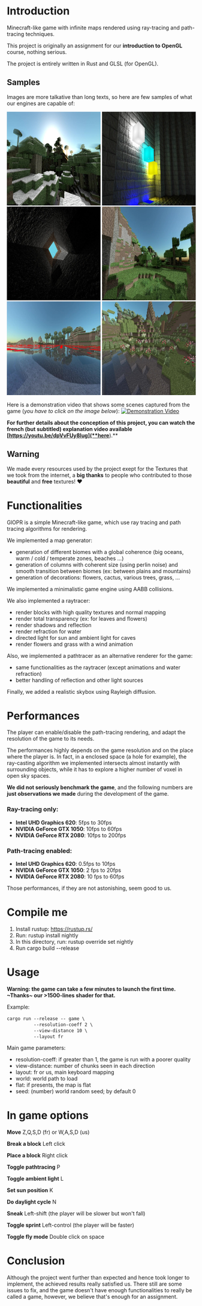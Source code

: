 # Introduction

Minecraft-like game with infinite maps rendered using ray-tracing and path-tracing techniques.

This project is originally an assignment for our **introduction to OpenGL** course, nothing serious.

The project is entirely written in Rust and GLSL (for OpenGL).


## Samples

Images are more talkative than long texts, so here are few samples of what our engines are capable of:

<img src="/data/samples/sky_sctr.jpg" width="250" height="250"> <img src="/data/samples/lights.jpg" width="250" height="250">
<img src="/data/samples/hole.jpg" width="250" height="250"> <img src="/data/samples/trees.jpg" width="250" height="250">
<img src="/data/samples/water_deformation.jpg" width="250" height="250"> <img src="/data/samples/plants.jpg" width="250" height="250">

Here is a demonstration video that shows some scenes captured from the game (*you have to click on the image below*):
[![Demonstration Video](https://img.youtube.com/vi/cHuE7GmoEc8/0.jpg)](https://www.youtube.com/watch?v=cHuE7GmoEc8 "Demonstration Video")


**For further details about the conception of this project, you can watch the french (but subtitled) explanation video available [https://youtu.be/dpVvFUy8lug](**here**).**

## Warning

We made every resources used by the project exept for the Textures that we took from the internet, a **big thanks** to people who contributed to those **beautiful** and **free** textures! :heart:

# Functionalities

GlOPR is a simple Minecraft-like game, which use ray tracing and path tracing algorithms for rendering.

We implemented a map generator:
* generation of different biomes with a global coherence (big oceans, warm / cold / temperate zones, beaches ...)
* generation of columns with coherent size (using perlin noise) and smooth transition between biomes (ex: between plains and mountains)
* generation of decorations: flowers, cactus, various trees, grass, ...

We implemented a minimalistic game engine using AABB collisions.

We also implemented a raytracer:
* render blocks with high quality textures and normal mapping
* render total transparency (ex: for leaves and flowers)
* render shadows and reflection
* render refraction for water
* directed light for sun and ambient light for caves
* render flowers and grass with a wind animation

Also, we implemented a pathtracer as an alternative renderer for the game:
* same functionalities as the raytracer (except animations and water refraction)
* better handling of reflection and other light sources

Finally, we added a realistic skybox using Rayleigh diffusion.


# Performances
The player can enable/disable the path-tracing rendering, and adapt the resolution of the game to its needs.

The performances highly depends on the game resolution and on the place where the player is. In fact, in a enclosed space (a hole for example), the ray-casting algorithm we implemented intersects almost instantly with surrounding objects, while it has to explore a higher number of voxel in open sky spaces.

**We did not seriously benchmark the game**, and the following numbers are **just observations we made** during the development of the game.

### Ray-tracing only:

- **Intel UHD Graphics 620**:   5fps to  30fps
- **NVIDIA GeForce GTX 1050**: 10fps to  60fps
- **NVIDIA GeForce RTX 2080**: 10fps to 200fps

### Path-tracing enabled:

- **Intel UHD Graphics 620**:  0.5fps to 10fps
- **NVIDIA GeForce GTX 1050**: 2  fps to 20fps
- **NVIDIA GeForce RTX 2080**: 10 fps to 60fps

Those performances, if they are not astonishing, seem good to us.

# Compile me

1. Install rustup: https://rustup.rs/
2. Run: rustup install nightly
3. In this directory, run: rustup override set nightly
4. Run cargo build --release


# Usage

**Warning: the game can take a few minutes to launch the first time. ~Thanks~ our >1500-lines shader for that.**

Example:
```
cargo run --release -- game \
          --resolution-coeff 2 \
          --view-distance 10 \
          --layout fr
```

Main game parameters:
* resolution-coeff: if greater than 1, the game is run with a poorer quality
* view-distance: number of chunks seen in each direction
* layout: fr or us, main keyboard mapping
* world: world path to load
* flat: if presents, the map is flat
* seed: (number) world random seed; by default 0

# In game options

**Move** Z,Q,S,D (fr) or W,A,S,D (us)

**Break a block** Left click

**Place a block** Right click

**Toggle pathtracing** P

**Toggle ambient light** L

**Set sun position** K

**Do daylight cycle** N

**Sneak** Left-shift (the player will be slower but won't fall)

**Toggle sprint** Left-control (the player will be faster)

**Toggle fly mode** Double click on space


# Conclusion

Although the project went further than expected and hence took longer to implement, the achieved results really satisfied us. There still are some issues to fix, and the game doesn't have enough functionalities to really be called a game, however, we believe that's enough for an assignment.
